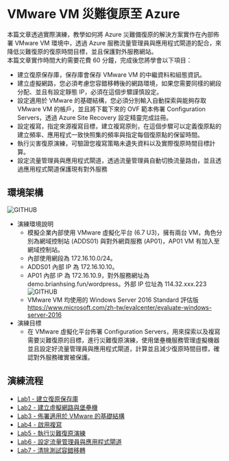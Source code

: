 # VMware VM 災難復原至 Azure
本篇文章透過實際演練，教學如何將 Azure 災難備復原的解決方案實作在內部佈署 VMware VM 環境中，透過 Azure 服務流量管理員與應用程式閘道的配合，來降低災難復原的復原時間目標，並且保護對外服務網站。<br>
本篇文章實作時間大約需要花費 60 分鐘，完成後您將學會以下項目：<br>
- 建立復原保存庫，保存庫會保存 VMware VM 的中繼資料和組態資訊。<br>
- 建立虛擬網路，您必須考慮您容錯移轉後的網路環境，如果您需要同樣的網段分配、並且有設定靜態 IP，必須在這個步驟謹慎設定。<br>
- 設定適用於 VMware 的基礎結構，您必須分別輸入自動探索與能夠存取 VMware VM 的帳戶，並且將下載下來的 OVF 範本佈署 Configuration Servers，透過 Azure Site Recovery 設定精靈完成註冊。<br>
- 設定複寫，指定來源複寫目標，建立複寫原則，在這個步驟可以定義復原點的建立頻率、應用程式一致快照集的頻率與指定每個復原點的保留時間。<br>
- 執行災害復原演練，可驗證您複寫策略未遺失資料以及實際復原時間目標計算。<br>
- 設定流量管理員與應用程式閘道，透過流量管理員自動切換流量路由，並且透過應用程式閘道保護現有對外服務<br>
  
## 環境架構 <br>
![GITHUB](https://github.com/BrianHsing/Azure-Migrate/blob/master/vmware-asr/images/asr-architecture.png "asr-architecture")
- 演練環境說明<br>
  - 模擬企業內部使用 VMware 虛擬化平台 (6.7 U3)，擁有兩台 VM，角色分別為網域控制站 (ADDS01) 與對外網頁服務 (AP01)，AP01 VM 有加入至網域控制站。<br>
  - 內部使用網段為 172.16.10.0/24。<br>
  - ADDS01 內部 IP 為 172.16.10.10。<br>
  - AP01 內部 IP 為 172.16.10.9，對外服務網址為 demo.brianhsing.fun/wordpress。外部 IP 位址為 114.32.xxx.223<br>
    ![GITHUB](https://github.com/BrianHsing/Azure-Migrate/blob/master/vmware-asr/images/demosite.png "demosite")<br>
  - VMware VM 均使用的 Windows Server 2016 Standard 評估版<br>
    https://www.microsoft.com/zh-tw/evalcenter/evaluate-windows-server-2016<br>
- 演練目標<br>
  - 在 VMware 虛擬化平台佈署 Configuration Servers，用來探索以及複寫需要災難復原的目標，進行災難復原演練，使用堡壘機服務管理虛擬機器並且設定好流量管理員與應用程式閘道，計算並且減少復原時間目標，確認對外服務確實被保護。<br>
## 演練流程 <br>
- [Lab1 - 建立復原保存庫](https://github.com/BrianHsing/Azure-Migrate/blob/master/vmware-asr/Lab1.md)<br>
- [Lab2 - 建立虛擬網路與堡壘機](https://github.com/BrianHsing/Azure-Migrate/blob/master/vmware-asr/Lab2.md)<br>
- [Lab3 - 佈署適用於 VMware 的基礎結構](https://github.com/BrianHsing/Azure-Migrate/blob/master/vmware-asr/Lab3.md)<br>
- [Lab4 - 啟用複寫](https://github.com/BrianHsing/Azure-Migrate/blob/master/vmware-asr/Lab4.md)<br>
- [Lab5 - 執行災難復原演練](https://github.com/BrianHsing/Azure-Migrate/blob/master/vmware-asr/Lab5.md)<br>
- [Lab6 - 設定流量管理員與應用程式閘道](https://github.com/BrianHsing/Azure-Migrate/blob/master/vmware-asr/Lab6.md)<br>
- [Lab7 - 清除測試容錯移轉](https://github.com/BrianHsing/Azure-Migrate/blob/master/vmware-asr/Lab7.md)<br>

